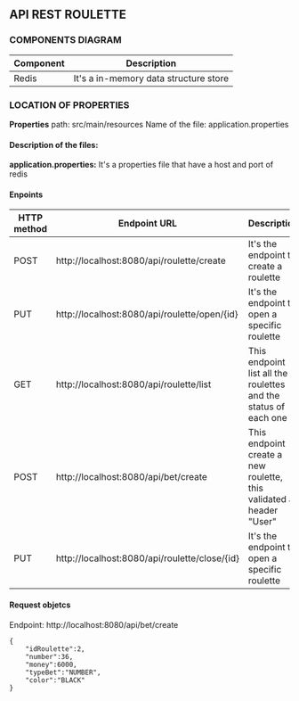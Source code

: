 ## API REST ROULETTE

### COMPONENTS DIAGRAM

| Component| Description|
| ----- | ---- |
| Redis | It's a in-memory data structure store |


### LOCATION OF PROPERTIES

**Properties**
	path: src/main/resources
	Name of the file: application.properties

#### Description of the files:
**application.properties:** It's a properties file that have a host and port of redis

#### Enpoints

|HTTP method| Endpoint URL|Description|
| ----- | ----- | ----- |
| POST | http://localhost:8080/api/roulette/create | It's the endpoint to create a roulette|
| PUT | http://localhost:8080/api/roulette/open/{id} | It's the endpoint to open a specific roulette|
| GET | http://localhost:8080/api/roulette/list | This endpoint list all the roulettes and the status of each one|
| POST | http://localhost:8080/api/bet/create | This endpoint create a new roulette, this validated a header "User"|
| PUT | http://localhost:8080/api/roulette/close/{id} | It's the endpoint to open a specific roulette|

#### Request objetcs

Endpoint: http://localhost:8080/api/bet/create
``` 
{
    "idRoulette":2,
    "number":36,
    "money":6000,
    "typeBet":"NUMBER",
    "color":"BLACK"
}
```



